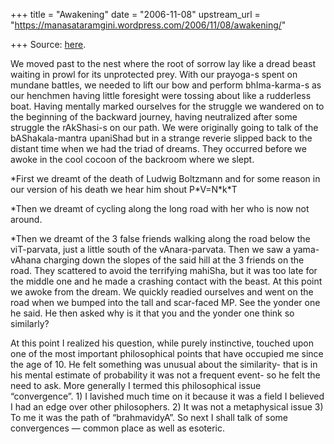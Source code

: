+++
title = "Awakening"
date = "2006-11-08"
upstream_url = "https://manasataramgini.wordpress.com/2006/11/08/awakening/"

+++
Source: [here](https://manasataramgini.wordpress.com/2006/11/08/awakening/).

We moved past to the nest where the root of sorrow lay like a dread
beast waiting in prowl for its unprotected prey. With our prayoga-s
spent on mundane battles, we needed to lift our bow and perform
bhIma-karma-s as our henchmen having little foresight were tossing about
like a rudderless boat. Having mentally marked ourselves for the
struggle we wandered on to the beginning of the backward journey, having
neutralized after some struggle the rAkShasi-s on our path. We were
originally going to talk of the bAShakala-mantra upaniShad but in a
strange reverie slipped back to the distant time when we had the triad
of dreams. They occurred before we awoke in the cool cocoon of the
backroom where we slept.

\*First we dreamt of the death of Ludwig Boltzmann and for some reason
in our version of his death we hear him shout P\*V=N\*k\*T

\*Then we dreamt of cycling along the long road with her who is now not
around.

\*Then we dreamt of the 3 false friends walking along the road below the
viT-parvata, just a little south of the vAnara-parvata. Then we saw a
yama-vAhana charging down the slopes of the said hill at the 3 friends
on the road. They scattered to avoid the terrifying mahiSha, but it was
too late for the middle one and he made a crashing contact with the
beast. At this point we awoke from the dream. We quickly readied
ourselves and went on the road when we bumped into the tall and
scar-faced MP. See the yonder one he said. He then asked why is it that
you and the yonder one think so similarly?

At this point I realized his question, while purely instinctive, touched
upon one of the most important philosophical points that have occupied
me since the age of 10. He felt something was unusual about the
similarity- that is in his mental estimate of probability it was not a
frequent event- so he felt the need to ask. More generally I termed this
philosophical issue “convergence”. 1) I lavished much time on it because
it was a field I believed I had an edge over other philosophers. 2) It
was not a metaphysical issue 3) To me it was the path of “brahmavidyA”.
So next I shall talk of some convergences — common place as well as
esoteric.

